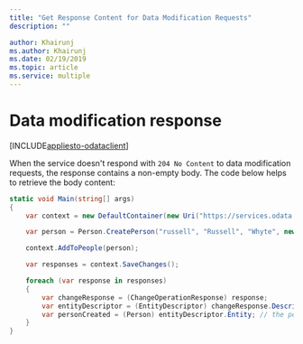 ```yaml
---
title: "Get Response Content for Data Modification Requests"
description: ""

author: Khairunj
ms.author: Khairunj
ms.date: 02/19/2019
ms.topic: article
ms.service: multiple
---
```

# Data modification response
[INCLUDE[appliesto-odataclient](../../includes/appliesto-odataclient-v6.md)]

When the service doesn't respond with `204 No Content` to data modification requests, the response contains a non-empty body. The code below helps to retrieve the body content:

``` csharp
static void Main(string[] args)
{
    var context = new DefaultContainer(new Uri("https://services.odata.org/v4/(S(b0vguruqwzqbmfoanwq1guxc))/TripPinServiceRW/"));

    var person = Person.CreatePerson("russell", "Russell", "Whyte", new long());

    context.AddToPeople(person);

    var responses = context.SaveChanges();

    foreach (var response in responses)
    {
        var changeResponse = (ChangeOperationResponse) response;
        var entityDescriptor = (EntityDescriptor) changeResponse.Descriptor;
        var personCreated = (Person) entityDescriptor.Entity; // the person created on the service
    }
}
```
